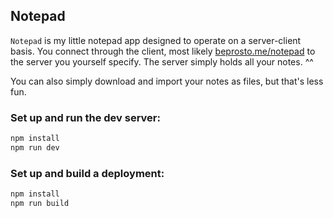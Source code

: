 ## Notepad

`Notepad` is my little notepad app designed to operate on a server-client basis. You connect through the client, most likely [beprosto.me/notepad](https://beprosto.github.io/notepad/) to the server you yourself specify. The server simply holds all your notes. ^^

You can also simply download and import your notes as files, but that's less fun.

### Set up and run the dev server:
```sh
npm install
npm run dev
```

### Set up and build a deployment:
```sh
npm install
npm run build
```